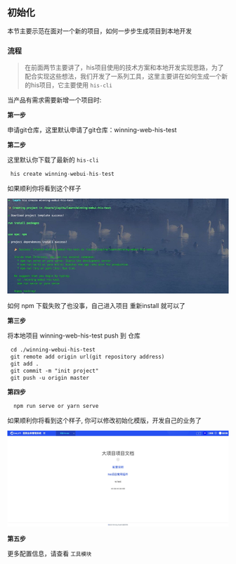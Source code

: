 <!--
 * @Author: smallalso<hu141418@gmail.com>
 * @Date: 2020-12-16 10:55:33
 * @LastEditors: smallalso<hu141418@gmail.com>
 * @LastEditTime: 2020-12-17 14:35:09
 * @FilePath: /his-doc/docs/guide/quick-start.md
-->

## 初始化

本节主要示范在面对一个新的项目，如何一步步生成项目到本地开发

### 流程

> 在前面两节主要讲了，his项目使用的技术方案和本地开发实现思路，为了配合实现这些想法，我们开发了一系列工具，这里主要讲在如何生成一个新的his项目，它主要使用 `his-cli`

当产品有需求需要新增一个项目时:

__第一步__ 

申请git仓库，这里默认申请了git仓库：winning-web-his-test

__第二步__ 

这里默认你下载了最新的 `his-cli`

```javascript
 his create winning-webui-his-test
```

如果顺利你将看到这个样子

<img src="./imgs/project_gen.jpg" />

如何 npm 下载失败了也没事，自己进入项目 重新install 就可以了

__第三步__ 

将本地项目 winning-web-his-test push 到 仓库

```shell
 cd ./winning-webui-his-test
 git remote add origin url(git repository address)
 git add .
 git commit -m "init project"
 git push -u origin master
```

__第四步__

```javascript
  npm run serve or yarn serve
```
如果顺利你将看到这个样子, 你可以修改初始化模版，开发自己的业务了

<img src="./imgs/temp.jpg" />

__第五步__

更多配置信息，请查看 `工具模块`
